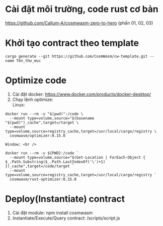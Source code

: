 # Cài đặt môi trường, code rust cơ bản
  https://github.com/Callum-A/cosmwasm-zero-to-hero (phần 01, 02, 03)
# Khởi tạo contract theo template 
  ``` cargo generate --git https://github.com/CosmWasm/cw-template.git --name Tên_thư_mục ```
# Optimize code 
  1. Cài đặt docker: https://www.docker.com/products/docker-desktop/
  2. Chạy lệnh optimize: <br />
    Linux: <br />
```
docker run --rm -v "$(pwd)":/code \ 
  --mount type=volume,source="$(basename "$(pwd)")_cache",target=/target \ 
  --mount type=volume,source=registry_cache,target=/usr/local/cargo/registry \ 
  cosmwasm/optimizer:0.15.0
```
    Window: <br />
```
docker run --rm -v ${PWD}:/code ` 
  --mount type=volume,source="$(Get-Location | ForEach-Object { $_.Path.Substring($_.Path.LastIndexOf('\')+1) })_cache",target=/code/target ` 
  --mount type=volume,source=registry_cache,target=/usr/local/cargo/registry `
  cosmwasm/rust-optimizer:0.15.0
``` 
# Deploy(Instantiate) contract
   1. Cài đặt module: npm install cosmwasm 
   2. Instantiate/Execute/Query contract: /scripts/script.js 
